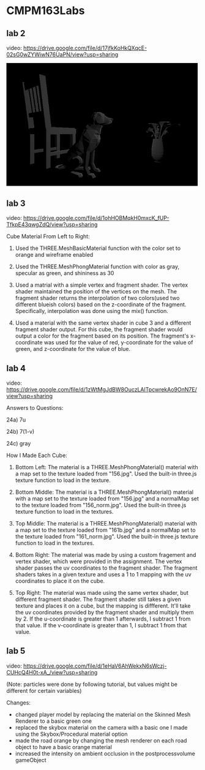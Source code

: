 # CMPM163Labs

## lab 2 ##
video: https://drive.google.com/file/d/17jfkKoHkQXqcE-02sG0wZYWiwN76UaPN/view?usp=sharing

<img src="images/models.png" width="500">

## lab 3 ##
video: https://drive.google.com/file/d/1ohHOBMqkH0mxcK_fUP-TfkpE43qwgZdQ/view?usp=sharing

Cube Material From Left to Right:

1) Used the THREE.MeshBasicMaterial function with the color set to orange and wireframe enabled

2) Used the THREE.MeshPhongMaterial function with color as gray, specular as green, and shininess as 30

3) Used a matrial with a simple vertex and fragment shader. The vertex shader maintained the position of the vertices on the mesh. The fragment shader returns the interpolation of two colors(used two different blueish colors) based on the z-coordinate of the fragment. Specifically, interpolation was done using the mix() function.

4) Used a material with the same vertex shader in cube 3 and a different fragment shader output. For this cube, the fragment shader would output a color for the fragment based on its position. The fragment's x-coordinate was used for the value of red, y-coordinate for the value of green, and z-coordinate for the value of blue.

## lab 4 ##
video: https://drive.google.com/file/d/1zWtMgJdBW8OuczLAlTpcwrekAo9OnN7E/view?usp=sharing

Answers to Questions:

24a) 7u

24b) 7(1-v)

24c) gray

How I Made Each Cube:

1) Bottom Left: The material is a THREE.MeshPhongMaterial() material with a map set to the texture loaded from "156.jpg". Used the built-in three.js texture function to load in the texture.

2) Bottom Middle: The material is a THREE.MeshPhongMaterial() material with a map set to the texture loaded from "156.jpg" and a normalMap set to the texture loaded from "156_norm.jpg". Used the built-in three.js texture function to load in the textures.

3) Top Middle: The material is a THREE.MeshPhongMaterial() material with a map set to the texture loaded from "161b.jpg" and a normalMap set to the texture loaded from "161_norm.jpg". Used the built-in three.js texture function to load in the textures.

4) Bottom Right: The material was made by using a custom fragement and vertex shader, which were provided in the assignment. The vertex shader passes the uv coordinates to the fragment shader. The fragment shaders takes in a given texture and uses a 1 to 1 mapping with the uv coordinates to place it on the cube.

5) Top Right: The material was made using the same vertex shader, but different fragment shader. The fragment shader still takes a given texture and places it on a cube, but the mapping is diffferent. It'll take the uv coordinates provided by the fragment shader and multiply them by 2. If the u-coordinate is greater than 1 afterwards, I subtract 1 from that value. If the v-coordinate is greater than 1, I subtract 1 from that value. 

## lab 5 ##
video: https://drive.google.com/file/d/1eHaV6AhWekxN6sWczj-CUHcQ4H0t-xA_/view?usp=sharing

(Note: particles were done by following tutorial, but values might be different for certain variables)

Changes: 
- changed player model by replacing the material on the Skinned Mesh Renderer to a basic green one
- replaced the skybox material on the camera with a basic one I made using the Skybox/Procedural material option
- made the road orange by changing the mesh renderer on each road object to have a basic orange material
- increased the intensity on ambient occlusion in the postprocessvolume gameObject

